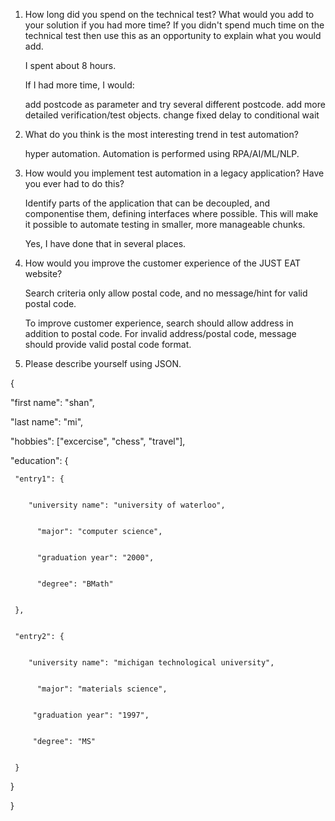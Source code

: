 1. How long did you spend on the technical test? What would you add to your solution if you had more time? If you didn't spend much time on the technical test then use this as an opportunity to explain what you would add. 


   I spent about 8 hours. 
   
   
   If I had more time, I would:


   add postcode as parameter and try several different postcode. 
   add more detailed verification/test objects.
   change fixed delay to conditional wait


1. What do you think is the most interesting trend in test automation? 


   hyper automation. Automation is performed using RPA/AI/ML/NLP. 

1. How would you implement test automation in a legacy application? Have you ever had to do this? 


   Identify parts of the application that can be decoupled, and componentise them, defining interfaces where possible. 
   This will make it possible to automate testing in smaller, more manageable chunks.


   Yes, I have done that in several places.


1. How would you improve the customer experience of the JUST EAT website? 


   Search criteria only allow postal code, and no message/hint for valid postal code. 


   To improve customer experience, search should allow address in addition to postal code. For invalid address/postal code, message should provide valid postal code format. 



1. Please describe yourself using JSON. 


{


  "first name": "shan",


  "last name": "mi",


  "hobbies": ["excercise", "chess", "travel"],


  "education": {


     "entry1": {


        "university name": "university of waterloo",


	      "major": "computer science",


	      "graduation year": "2000",


	      "degree": "BMath"


     },


     "entry2": {


        "university name": "michigan technological university",


	      "major": "materials science",
	
      
         "graduation year": "1997",
	
   
         "degree": "MS"


     }


  }

  
}